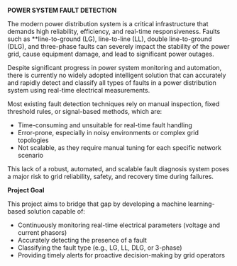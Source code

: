 **POWER SYSTEM FAULT DETECTION**

The modern power distribution system is a critical infrastructure that demands high reliability, efficiency, and real-time responsiveness. Faults such as **line-to-ground (LG), line-to-line (LL), double line-to-ground (DLG), and three-phase faults can severely impact the stability of the power grid, cause equipment damage, and lead to significant power outages.

Despite significant progress in power system monitoring and automation, there is currently no widely adopted intelligent solution that can accurately and rapidly detect and classify all types of faults in a power distribution system using real-time electrical measurements.

Most existing fault detection techniques rely on manual inspection, fixed threshold rules, or signal-based methods, which are:

* Time-consuming and unsuitable for real-time fault handling
* Error-prone, especially in noisy environments or complex grid topologies
* Not scalable, as they require manual tuning for each specific network scenario

This lack of a robust, automated, and scalable fault diagnosis system poses a major risk to grid reliability, safety, and recovery time during failures.

**Project Goal**

This project aims to bridge that gap by developing a machine learning-based solution capable of:

* Continuously monitoring real-time electrical parameters (voltage and current phasors)
* Accurately detecting the presence of a fault
* Classifying the fault type (e.g., LG, LL, DLG, or 3-phase)
* Providing timely alerts for proactive decision-making by grid operators
